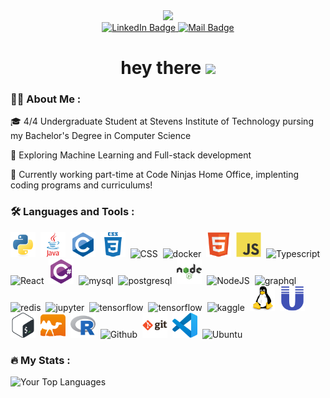 <div id="header" align="center">
  <img src="https://media.giphy.com/media/RbtJJPft2P7rcpbBdb/giphy.gif" width="100"/>
<div id="badges">
  <a href="https://www.linkedin.com/in/lilli-nappi-727402262/">
    <img src="https://img.shields.io/badge/LinkedIn-blue?style=for-the-badge&logo=linkedin&logoColor=white" alt="LinkedIn Badge"/>
  </a>
    <a href="mailto:lnappi@stevens.edu">
    <img src="https://img.shields.io/badge/Email-red?style=for-the-badge&logo=gmail&logoColor=white" alt="Mail Badge"/>
  </a>
</div>
<h1>
  hey there
  <img src="https://media.giphy.com/media/hvRJCLFzcasrR4ia7z/giphy.gif" width="30px"/>
</h1>
</div>

### 👩‍💻 About Me :
 🎓 4/4 Undergraduate Student at Stevens Institute of Technology pursing my Bachelor's Degree in Computer Science

 :seedling: Exploring Machine Learning and Full-stack development

 💼 Currently working part-time at Code Ninjas Home Office, implenting coding programs and curriculums!


### :hammer_and_wrench: Languages and Tools :
<div>
  <img src="https://github.com/devicons/devicon/blob/master/icons/python/python-original.svg" title="Python" alt="Python" width="40" height="40"/>&nbsp;</img>
  <img src="https://github.com/devicons/devicon/blob/master/icons/java/java-original-wordmark.svg" title="Java" alt="Java" width="40" height="40"/>&nbsp;</img>
  <img src="https://github.com/devicons/devicon/blob/master/icons/c/c-original.svg"  title="C" alt="C" width="40" height="40"/>&nbsp;</img>
  <img src="https://github.com/devicons/devicon/blob/master/icons/css3/css3-plain-wordmark.svg"  title="CSS3" alt="CSS" width="40" height="40"/>&nbsp;</img>
  <img src="https://devicon-website.vercel.app/api/tailwindcss/plain.svg" title="CSS3" alt="CSS" width="40" height="40"/>&nbsp;</img> 
  <img src="https://devicon-website.vercel.app/api/docker/original.svg" title="docker" alt="docker" width="40" height="40"/>&nbsp;</img>
  <img src="https://github.com/devicons/devicon/blob/master/icons/html5/html5-original.svg" title="HTML5" alt="HTML" width="40" height="40"/>&nbsp;</img>
  <img src="https://github.com/devicons/devicon/blob/master/icons/javascript/javascript-original.svg" title="JavaScript" alt="JavaScript" width="40" height="40"/>&nbsp;</img>
  <img src="https://devicon-website.vercel.app/api/typescript/original.svg" title="Typescript" alt="Typescript" width="40" height="40"/>&nbsp;</img>
  <img src="https://devicon-website.vercel.app/api/react/original-wordmark.svg" title="React" alt="React" width="40" height="40"/>&nbsp;</img>
  <img src="https://github.com/devicons/devicon/blob/master/icons/csharp/csharp-original.svg" title="Csharp" alt="Csharp" width="40" height="40"/>&nbsp;</img>
  <img src="https://devicon-website.vercel.app/api/mysql/original.svg" title="mysql" alt="mysql" width="40" height="40"/>&nbsp;</img>
  <img src="https://devicon-website.vercel.app/api/postgresql/original.svg" title="postgresql"  alt="postgresql" width="40" height="40"/>&nbsp;</img>
  <img src="https://github.com/devicons/devicon/blob/master/icons/nodejs/nodejs-original-wordmark.svg" title="NodeJS" alt="NodeJS" width="40" height="40"/>&nbsp;</img>
  <img src="https://devicon-website.vercel.app/api/mongodb/original.svg" title="NodeJS" alt="NodeJS" width="40" height="40"/>&nbsp;</img>
  <img src="https://devicon-website.vercel.app/api/graphql/plain.svg" title="graphql" alt="graphql" width="40" height="40"/>&nbsp;</img>
  <img src="https://devicon-website.vercel.app/api/redis/original.svg" title="redis" alt="redis" width="40" height="40"/>&nbsp;</img>
  <img src="https://devicon-website.vercel.app/api/jupyter/original-wordmark.svg" title="jupyter" alt="jupyter" width="40" height="40"/>&nbsp;</img>
  <img src="https://devicon-website.vercel.app/api/pandas/original.svg" title="tensorflow" alt="tensorflow" width="40" height="40"/>&nbsp;</img>
  <img src="https://devicon-website.vercel.app/api/tensorflow/original.svg" title="tensorflow" alt="tensorflow" width="40" height="40"/>&nbsp;</img>
  <img src="https://devicon-website.vercel.app/api/kaggle/original.svg" title="kaggle" alt="kaggle" width="40" height="40"/>&nbsp;</img>
  <img src="https://github.com/devicons/devicon/blob/master/icons/linux/linux-original.svg" title="Linux" alt="Linux" width="40" height="40"/>&nbsp;</img>
  <img src="https://github.com/devicons/devicon/blob/master/icons/unix/unix-original.svg" title="Unix" alt="Unix" width="40" height="40"/>&nbsp;</img>
  <img src="https://github.com/devicons/devicon/blob/master/icons/bash/bash-original.svg" title="Bash" alt="Bash" width="40" height="40"/>&nbsp;</img>
  <img src="https://github.com/devicons/devicon/blob/master/icons/ocaml/ocaml-original.svg" title="OCaml" alt="OCaml" width="40" height="40"/>&nbsp;</img>
  <img src="https://github.com/devicons/devicon/blob/master/icons/r/r-original.svg" title="R" alt="R" width="40" height="40"/>&nbsp;</img>
  <img src="https://devicon-website.vercel.app/api/github/original.svg?color=%23FFFFFF" title="Github" alt="Github" width="40" height="40"/>&nbsp;</img>
  <img src="https://github.com/devicons/devicon/blob/master/icons/git/git-original-wordmark.svg" title="Git" alt="Git" width="40" height="40"/>&nbsp;</img>
  <img src="https://github.com/devicons/devicon/blob/master/icons/vscode/vscode-original.svg" title="VSCode" alt="VSCode" width="40" height="40"/>&nbsp;</img>
  <img src="https://devicon-website.vercel.app/api/ubuntu/plain.svg" title="Ubuntu" alt="Ubuntu" width="40" height="40"/>&nbsp;</img>

</div>

### 🔥 My Stats :
![Your Top Languages](https://github-readme-stats.vercel.app/api/top-langs/?username=nappilil&layout=compact&theme=tokyonight)
</div>
